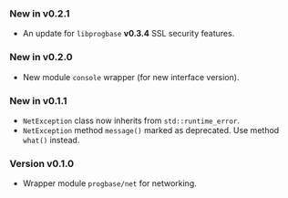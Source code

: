 ### New in v0.2.1

* An update for `libprogbase` __v0.3.4__ SSL security features.

### New in v0.2.0

* New module `console` wrapper (for new interface version).

### New in v0.1.1

* `NetException` class now inherits from `std::runtime_error`.
* `NetException` method `message()` marked as deprecated. Use method `what()` instead.

### Version v0.1.0

* Wrapper module `progbase/net` for networking.

[home]: https://github.com/PublicHadyniak/libprogbase-cpp
[releases]: https://github.com/PublicHadyniak/libprogbase-cpp/releases
[libprogbase]: https://github.com/PublicHadyniak/libprogbase
[travis-badge]: https://travis-ci.org/PublicHadyniak/libprogbase-cpp.svg?branch=master
[travis-builds]: https://travis-ci.org/PublicHadyniak/libprogbase-cpp/builds
